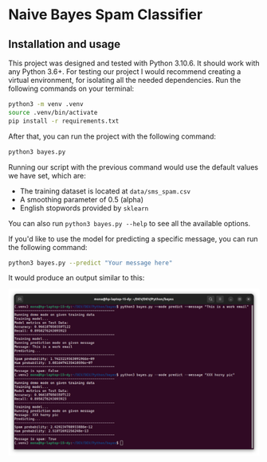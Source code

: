 # Naive Bayes Spam Classifier

## Installation and usage

This project was designed and tested with Python 3.10.6. It should work with any Python 3.6+. For testing our project I would recommend creating a virtual environment, for isolating all the needed dependencies. Run the following commands on your terminal:

```bash
python3 -m venv .venv
source .venv/bin/activate
pip install -r requirements.txt
```

After that, you can run the project with the following command:

```bash
python3 bayes.py
```

Running our script with the previous command would use the default values we have set, which are:

- The training dataset is located at `data/sms_spam.csv`
- A smoothing parameter of 0.5 (alpha)
- English stopwords provided by `sklearn`

You can also run `python3 bayes.py --help` to see all the available options.

If you'd like to use the model for predicting a specific message, you can run the following command:

```bash
python3 bayes.py --predict "Your message here"
```

It would produce an output similar to this:

![Usage Example](img/usage-example.png)
